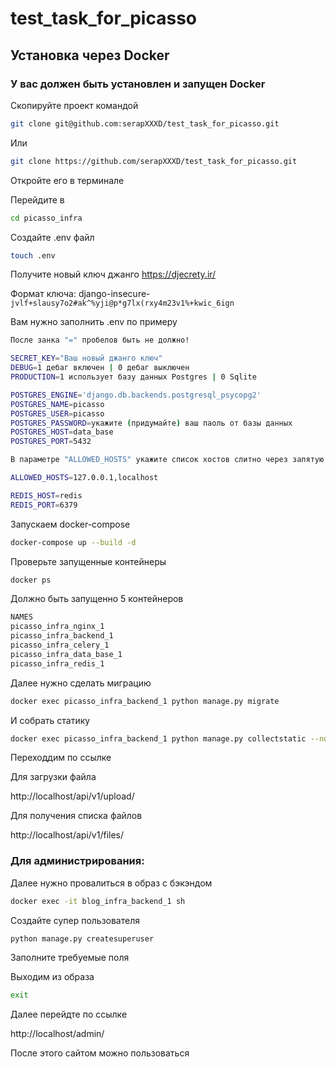 # test_task_for_picasso

## Установка через Docker

### У вас должен быть установлен и запущен Docker



Скопируйте проект командой 
 ```bash
git clone git@github.com:serapXXXD/test_task_for_picasso.git
 ```
Или
 ```bash
git clone https://github.com/serapXXXD/test_task_for_picasso.git
 ```
Откройте его в терминале

Перейдите в 
 ```bash
cd picasso_infra
 ```

Создайте .env файл
 ```bash
touch .env
 ```

Получите новый ключ джанго 
https://djecrety.ir/

Формат ключа:
django-insecure-```jvlf+slausy7o2#ak^%yji@p*g7lx(rxy4m23v1%+kwic_6ign```

Вам нужно заполнить .env по примеру
 ```bash
После занка "=" пробелов быть не должно!

SECRET_KEY="Ваш новый джанго ключ"
DEBUG=1 дебаг включен | 0 дебаг выключен
PRODUCTION=1 использует базу данных Postgres | 0 Sqlite

POSTGRES_ENGINE='django.db.backends.postgresql_psycopg2'
POSTGRES_NAME=picasso
POSTGRES_USER=picasso
POSTGRES_PASSWORD=укажите (придумайте) ваш паоль от базы данных
POSTGRES_HOST=data_base
POSTGRES_PORT=5432

В параметре "ALLOWED_HOSTS" укажите список хостов слитно через запятую

ALLOWED_HOSTS=127.0.0.1,localhost

REDIS_HOST=redis
REDIS_PORT=6379
 ```

Запускаем docker-compose

 ```bash
docker-compose up --build -d

 ```

Проверьте запущенные контейнеры 

 ```bash
docker ps
 ```
Должно быть запущенно 5 контейнеров
 ```bash
NAMES
picasso_infra_nginx_1
picasso_infra_backend_1
picasso_infra_celery_1
picasso_infra_data_base_1
picasso_infra_redis_1
 ```

Далее нужно сделать миграцию
 ```bash
docker exec picasso_infra_backend_1 python manage.py migrate
 ```

И собрать статику
 ```bash
docker exec picasso_infra_backend_1 python manage.py collectstatic --no-input
 ```
Переходдим по ссылке

Для загрузки файла

http://localhost/api/v1/upload/

Для получения списка файлов

http://localhost/api/v1/files/

### Для администрирования:

Далее нужно провалиться в образ с бэкэндом
 ```bash
docker exec -it blog_infra_backend_1 sh
 ```

Создайте супер пользователя 
 ```bash
python manage.py createsuperuser
 ```
Заполните требуемые поля

Выходим из образа
 ```bash
exit
 ```

Далее перейдте по ссылке 

http://localhost/admin/

После этого сайтом можно пользоваться